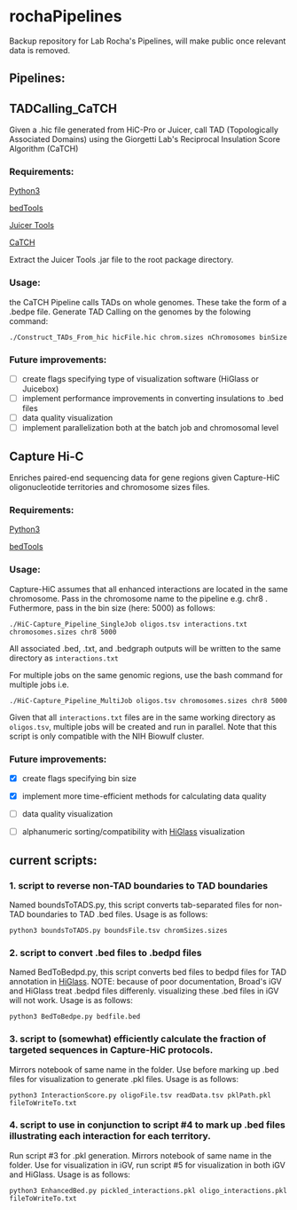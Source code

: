 # rochaPipelines
Backup repository for Lab Rocha's Pipelines, will make public once relevant data is removed.

## Pipelines:

## TADCalling_CaTCH
Given a .hic file generated from HiC-Pro or Juicer, call TAD (Topologically Associated Domains) using the Giorgetti Lab's Reciprocal Insulation Score Algorithm (CaTCH)

### Requirements:
[Python3](https://www.python.org)

[bedTools](https://bedtools.readthedocs.io/en/latest/)

[Juicer Tools](https://github.com/aidenlab/juicer/wiki/Download)

[CaTCH](https://github.com/zhanyinx/CaTCH_R)

Extract the Juicer Tools .jar file to the root package directory.

### Usage:
the CaTCH Pipeline calls TADs on whole genomes. These take the form of a .bedpe file. Generate TAD Calling on the genomes by the folowing command:

```
./Construct_TADs_From_hic hicFile.hic chrom.sizes nChromosomes binSize
```

### Future improvements:
- [ ] create flags specifying type of visualization software (HiGlass or Juicebox)
- [ ] implement performance improvements in converting insulations to .bed files
- [ ] data quality visualization
- [ ] implement parallelization both at the batch job and chromosomal level

## Capture Hi-C
Enriches paired-end sequencing data for gene regions given Capture-HiC oligonucleotide territories and chromosome sizes files.

### Requirements:
[Python3](https://www.python.org)

[bedTools](https://bedtools.readthedocs.io/en/latest/)

### Usage:
Capture-HiC assumes that all enhanced interactions are located in the same chromosome. Pass in the chromosome name to the pipeline e.g. chr8 . Futhermore, pass in the bin size (here: 5000) as follows:
```
./HiC-Capture_Pipeline_SingleJob oligos.tsv interactions.txt chromosomes.sizes chr8 5000
```
All associated .bed, .txt, and .bedgraph outputs will be written to the same directory as ```interactions.txt```

For multiple jobs on the same genomic regions, use the bash command for multiple jobs i.e.
```
./HiC-Capture_Pipeline_MultiJob oligos.tsv chromosomes.sizes chr8 5000
```

Given that all ```interactions.txt``` files are in the same working directory as ```oligos.tsv```, multiple jobs will be created and run in parallel. Note that this script is only compatible with the NIH Biowulf cluster.

### Future improvements:
- [x] create flags specifying bin size
- [x] implement more time-efficient methods for calculating data quality
- [ ] data quality visualization
- [ ] alphanumeric sorting/compatibility with [HiGlass](https://higlass.io) visualization 


## current scripts:
### 1. script to reverse non-TAD boundaries to TAD boundaries
Named boundsToTADS.py, this script converts tab-separated files for non-TAD boundaries to TAD .bed files. Usage is as follows:
```
python3 boundsToTADS.py boundsFile.tsv chromSizes.sizes
```

### 2. script to convert .bed files to .bedpd files
Named BedToBedpd.py, this script converts bed files to bedpd files for TAD annotation in [HiGlass](https://higlass.io). NOTE: because of poor documentation, Broad's iGV and HiGlass treat .bedpd files differenly. visualizing these .bed files in iGV will not work. Usage is as follows:
```
python3 BedToBedpe.py bedfile.bed
```

### 3. script to (somewhat) efficiently calculate the fraction of targeted sequences in Capture-HiC protocols.

 Mirrors notebook of same name in the folder. Use before marking up .bed files for visualization to generate .pkl files. Usage is as follows:
```
python3 InteractionScore.py oligoFile.tsv readData.tsv pklPath.pkl fileToWriteTo.txt
```

### 4. script to use in conjunction to script #4 to mark up .bed files illustrating each interaction for each territory. 

Run script #3 for .pkl generation. Mirrors notebook of same name in the folder. Use for visualization in iGV, run script #5 for visualization in both iGV and HiGlass. Usage is as follows:
```
python3 EnhancedBed.py pickled_interactions.pkl oligo_interactions.pkl fileToWriteTo.txt
```
